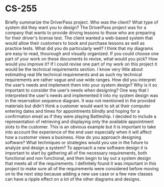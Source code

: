 # CS-255
Briefly summarize the DriverPass project. Who was the client? What type of system did they want you to design?
  The DriverPass project was for a company that wants to provide driving lessons to those who are preparing for their driver's license test. The client wanted a web-based system     that would allow their customers to book and purchase lessons as well as practice tests. 
What did you do particularly well?
  I think that my diagrams are easy to read, thourough and visually organized.
If you could choose one part of your work on these documents to revise, what would you pick? How would you improve it?
  If I could revise one part of my work on this project it would be the technical requirements section. I know very little about estimating real life technical requirements and as   such my technical requirements are rather vague and use wide ranges.
How did you interpret the user’s needs and implement them into your system design? Why is it so important to consider the user’s needs when designing?
  One way that I interpreted the user's needs and implemented it into my system design was in the reservation sequence diagram. It was not mentioned in the provided materials but   didn't think a customer would want to sit at their computer entering dates and times for appointments blindly and hoping for a confirmation email as if they were playing           Battleship. I decided to include a representation of retrieving and displaying only the available appointment slots to the customer. This is an obvious example but it is           important to take into account the experience of the end user especially when it will affect how a customer views a business.
How do you approach designing software? What techniques or strategies would you use in the future to analyze and design a system?
  To approach a new software design it is important to start by gathering all of the necessary requirements, both functional and non functional, and then begin to lay out a system   design that meets all of the requirements. I definitely found it was important in this project to make sure all of the requirements were considered before moving on to the next    step because adding a new use case or a few new classes can have a ripple effect on a lot of the other diagrams and designs.
